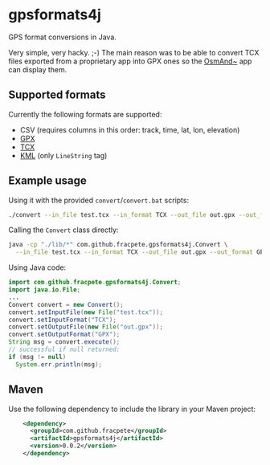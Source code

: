 # gpsformats4j

GPS format conversions in Java.

Very simple, very hacky. ;-) The main reason was to be able to convert
TCX files exported from a proprietary app into GPX ones so the 
[OsmAnd~](https://fossdroid.com/a/osmand~.html) app can display them.

## Supported formats

Currently the following formats are supported:

* CSV (requires columns in this order: track, time, lat, lon, elevation)
* [GPX](https://en.wikipedia.org/wiki/GPS_Exchange_Format)
* [TCX](https://en.wikipedia.org/wiki/Training_Center_XML)
* [KML](https://en.wikipedia.org/wiki/Keyhole_Markup_Language) (only `LineString` tag)

## Example usage

Using it with the provided `convert`/`convert.bat` scripts:

```bash
./convert --in_file test.tcx --in_format TCX --out_file out.gpx --out_format GPX
```

Calling the `Convert` class directly:

```bash
java -cp "./lib/*" com.github.fracpete.gpsformats4j.Convert \
  --in_file test.tcx --in_format TCX --out_file out.gpx --out_format GPX
```

Using Java code:

```java
import com.github.fracpete.gpsformats4j.Convert;
import java.io.File;
...
Convert convert = new Convert();
convert.setInputFile(new File("test.tcx"));
convert.setInputFormat("TCX");
convert.setOutputFile(new File("out.gpx"));
convert.setOutputFormat("GPX");
String msg = convert.execute();
// successful if null returned:
if (msg != null)
  System.err.println(msg);
```

## Maven

Use the following dependency to include the library in your Maven project:
```xml
    <dependency>
      <groupId>com.github.fracpete</groupId>
      <artifactId>gpsformats4j</artifactId>
      <version>0.0.2</version>
    </dependency>
```

